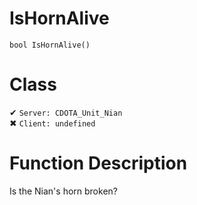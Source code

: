 # IsHornAlive
```
bool IsHornAlive()
```
# Class
✔ `Server: CDOTA_Unit_Nian`  
✖ `Client: undefined`  

# Function Description
Is the Nian's horn broken?
